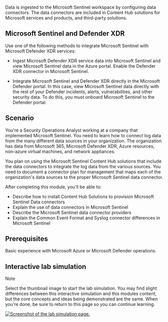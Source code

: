 Data is ingested to the Microsoft Sentinel workspace by configuring data connectors. The data connectors are included in Content Hub solutions for Microsoft services and products, and third-party solutions.

## Microsoft Sentinel and Defender XDR

Use one of the following methods to integrate Microsoft Sentinel with Microsoft Defender XDR services:

- Ingest Microsoft Defender XDR service data into Microsoft Sentinel and view Microsoft Sentinel data in the Azure portal. Enable the Defender XDR connector in Microsoft Sentinel.

- Integrate Microsoft Sentinel and Defender XDR directly in the Microsoft Defender portal. In this case, view Microsoft Sentinel data directly with the rest of your Defender incidents, alerts, vulnerabilities, and other security data. To do this, you must onboard Microsoft Sentinel to the Defender portal.

## Scenario

You're a Security Operations Analyst working at a company that implemented Microsoft Sentinel. You need to learn how to connect log data from the many different data sources in your organization. The organization has data from Microsoft 365, Microsoft Defender XDR, Azure resources, non-azure virtual machines, and network appliances.

You plan on using the Microsoft Sentinel Content Hub solutions that include the data connectors to integrate the log data from the various sources. You need to document a connector plan for management that maps each of the organization's data sources to the proper Microsoft Sentinel data connector.

After completing this module, you'll be able to:

- Describe how to install Content Hub Solutions to provision Microsoft Sentinel Data connectors
- Explain the use of data connectors in Microsoft Sentinel
- Describe the Microsoft Sentinel data connector providers
- Explain the Common Event Format and Syslog connector differences in Microsoft Sentinel

## Prerequisites

Basic experience with Microsoft Azure or Microsoft Defender operations.

## Interactive lab simulation

> [!NOTE]
> Select the thumbnail image to start the lab simulation. You may find slight differences between this interactive simulation and this modules content, but the core concepts and ideas being demonstrated are the same. When you're done, be sure to return to this page so you can continue learning.

[![Screenshot of the lab simulation page.](../media/sc-200-lab-simulation-connect-data-to-microsoft-sentinel-with-data-connectors.png)](https://mslabs.cloudguides.com/guides/SC-200%20Lab%20Simulation%20-%20Connect%20data%20to%20Microsoft%20Sentinel%20using%20data%20connectors)
